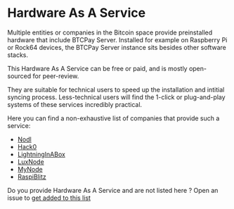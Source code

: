 # Hardware As A Service

Multiple entities or companies in the Bitcoin space provide preinstalled hardware that include BTCPay Server.
Installed for example on Raspberry Pi or Rock64 devices, the BTCPay Server instance sits besides other software stacks.

This Hardware As A Service can be free or paid, and is mostly open-sourced for peer-review.

They are suitable for technical users to speed up the installation and intitial syncing process.
Less-technical users will find the 1-click or plug-and-play systems of these services incredibly practical.

Here you can find a non-exhaustive list of companies that provide such a service:
- [Nodl](https://www.nodl.it/)
- [Hack0](https://www.dglab.com/en/works/hack0/)
- [LightningInABox](https://lightninginabox.co/)
- [LuxNode](https://luxnode.io/)
- [MyNode](https://mynodebtc.com/)
- [RaspiBlitz](https://shop.fulmo.org/raspiblitz/)

Do you provide Hardware As A Service and are not listed here ? Open an issue to [get added to this list](https://github.com/btcpayserver/btcpayserver-doc/issues)
